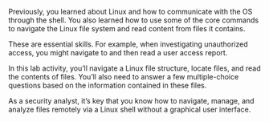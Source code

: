 Previously, you learned about Linux and how to communicate with the OS through the shell. You also learned how to use some of the core commands to navigate the Linux file system and read content from files it contains.

These are essential skills. For example, when investigating unauthorized access, you might navigate to and then read a user access report.

In this lab activity, you’ll navigate a Linux file structure, locate files, and read the contents of files. You’ll also need to answer a few multiple-choice questions based on the information contained in these files.

As a security analyst, it’s key that you know how to navigate, manage, and analyze files remotely via a Linux shell without a graphical user interface.

